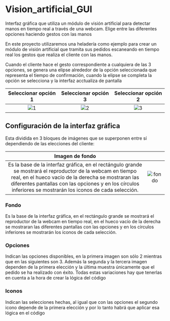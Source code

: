 # Vision_artificial_GUI

Interfaz gráfica que utiliza un módulo de visión artificial para detectar manos en tiempo real a través de una webcam. Elige entre las diferentes opciones haciendo gestos con las manos

En este proyecto utilizaremos una heladería como ejemplo para crear un módulo de visión artificial que tramita sus pedidos escaneando en tiempo real los gestos que realiza el cliente con las manos. 

Cuando el cliente hace el gesto correspondiente a cualquiera de las 3 opciones, se genera una elipse alrededor de la opción seleccionada que representa el tiempo de confirmación, cuando la elipse se completa la opción se selecciona y la interfaz acctualiza de pantalla


|Seleccionar opción 1|Seleccionar opción 3|Seleccionar opción 2|
|:-:|:-:|:-:|
|![1](https://user-images.githubusercontent.com/110389988/208942986-de25bd39-d359-4a23-9de7-ec9817d74ae0.jpg)|![2](https://user-images.githubusercontent.com/110389988/208947377-623e692f-b42a-4707-90db-5b5ccb952883.jpg)|![3](https://user-images.githubusercontent.com/110389988/208947492-e1441fab-5615-4efe-9c72-8ca6b2a93c81.jpg)|

## Configuración de la interfaz gráfica

Esta dividida en 3 bloques de imágenes que se superponen entre sí dependiendo de las elecciones del cliente:

|**Imagen de fondo**| |
|:-:|:-:|
|Es la base de la interfaz gráfica, en el rectángulo grande se mostrará el reproductor de la webcam en tiempo real, en el hueco vacío de la derecha se mostraran las diferentes pantallas con las opciones y en los círculos inferiores se mostrarán los iconos de cada selección.|![fondo](https://user-images.githubusercontent.com/110389988/208949976-cd94fb0b-7165-44db-91c3-d0e642a3e7e4.png)|

### Fondo
Es la base de la interfaz gráfica, en el rectángulo grande se mostrará el reproductor de la webcam en tiempo real, en el hueco vacío de la derecha se mostraran las diferentes pantallas con las opciones y en los círculos inferiores se mostrarán los iconos de cada selección.

### Opciones
Indican las opciones disponibles, en la primera imagen son sólo 2 mientras que en las siguientes son 3. Además la segunda y la tercera imagen dependen de la primera elección y la última muestra únicamente que el pedido se ha realizado con éxito. Todas estas variaciones hay que tenerlas en cuenta a la hora de crear la lógica del código

### Iconos
Indican las selecciones hechas, al igual que con las opciones el segundo icono depende de la primera elección y por lo tanto habrá que aplicar esa lógica en el código
